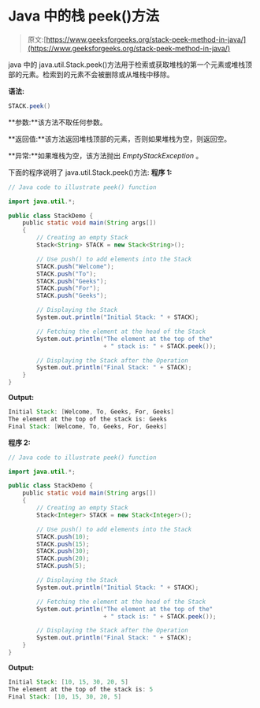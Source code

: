 # Java 中的栈 peek()方法

> 原文:[https://www.geeksforgeeks.org/stack-peek-method-in-java/](https://www.geeksforgeeks.org/stack-peek-method-in-java/)

java 中的 java.util.Stack.peek()方法用于检索或获取堆栈的第一个元素或堆栈顶部的元素。检索到的元素不会被删除或从堆栈中移除。

**语法:**

```java
STACK.peek()
```

**参数:**该方法不取任何参数。

**返回值:**该方法返回堆栈顶部的元素，否则如果堆栈为空，则返回空。

**异常:**如果堆栈为空，该方法抛出 *EmptyStackException* 。

下面的程序说明了 java.util.Stack.peek()方法:
**程序 1:**

```java
// Java code to illustrate peek() function

import java.util.*;

public class StackDemo {
    public static void main(String args[])
    {
        // Creating an empty Stack
        Stack<String> STACK = new Stack<String>();

        // Use push() to add elements into the Stack
        STACK.push("Welcome");
        STACK.push("To");
        STACK.push("Geeks");
        STACK.push("For");
        STACK.push("Geeks");

        // Displaying the Stack
        System.out.println("Initial Stack: " + STACK);

        // Fetching the element at the head of the Stack
        System.out.println("The element at the top of the"
                           + " stack is: " + STACK.peek());

        // Displaying the Stack after the Operation
        System.out.println("Final Stack: " + STACK);
    }
}
```

**Output:**

```java
Initial Stack: [Welcome, To, Geeks, For, Geeks]
The element at the top of the stack is: Geeks
Final Stack: [Welcome, To, Geeks, For, Geeks]

```

**程序 2:**

```java
// Java code to illustrate peek() function

import java.util.*;

public class StackDemo {
    public static void main(String args[])
    {
        // Creating an empty Stack
        Stack<Integer> STACK = new Stack<Integer>();

        // Use push() to add elements into the Stack
        STACK.push(10);
        STACK.push(15);
        STACK.push(30);
        STACK.push(20);
        STACK.push(5);

        // Displaying the Stack
        System.out.println("Initial Stack: " + STACK);

        // Fetching the element at the head of the Stack
        System.out.println("The element at the top of the"
                           + " stack is: " + STACK.peek());

        // Displaying the Stack after the Operation
        System.out.println("Final Stack: " + STACK);
    }
}
```

**Output:**

```java
Initial Stack: [10, 15, 30, 20, 5]
The element at the top of the stack is: 5
Final Stack: [10, 15, 30, 20, 5]

```